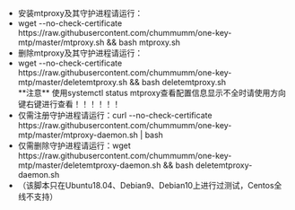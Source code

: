 <ul>
<li>安装mtproxy及其守护进程请运行：</li>
<li>wget --no-check-certificate https://raw.githubusercontent.com/chummumm/one-key-mtp/master/mtproxy.sh && bash mtproxy.sh  </li>
<li>删除mtproxy及其守护进程请运行：</li>
<li>wget --no-check-certificate https://raw.githubusercontent.com/chummumm/one-key-mtp/master/deletemtproxy.sh && bash deletemtproxy.sh </li>
**注意** 使用systemctl status mtproxy查看配置信息显示不全时请使用方向键右键进行查看！！！！！！</li>
<li>仅需注册守护进程请运行：curl --no-check-certificate https://raw.githubusercontent.com/chummumm/one-key-mtp/master/mtproxy-daemon.sh | bash </li>
<li>仅需删除守护进程请运行：wget https://raw.githubusercontent.com/chummumm/one-key-mtp/master/deletemtproxy-daemon.sh && bash deletemtproxy-daemon.sh </li>
<li>（该脚本只在Ubuntu18.04、Debian9、Debian10上进行过测试，Centos全线不支持）</li>
</ul>
